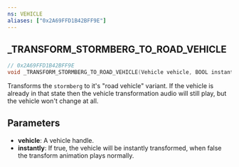 ```yaml
---
ns: VEHICLE
aliases: ["0x2A69FFD1B42BFF9E"]
---
```

## _TRANSFORM_STORMBERG_TO_ROAD_VEHICLE

```c
// 0x2A69FFD1B42BFF9E
void _TRANSFORM_STORMBERG_TO_ROAD_VEHICLE(Vehicle vehicle, BOOL instantly);
```

Transforms the `stormberg` to it's "road vehicle" variant. If the vehicle is already in that state then the vehicle transformation audio will still play, but the vehicle won't change at all.

## Parameters
* **vehicle**: A vehicle handle.
* **instantly**: If true, the vehicle will be instantly transformed, when false the transform animation plays normally.
